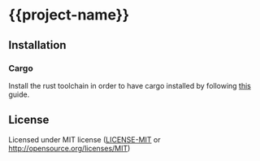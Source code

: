 # {{project-name}}

## Installation

### Cargo

Install the rust toolchain in order to have cargo installed by following
  [this](https://www.rust-lang.org/tools/install) guide.

## License

Licensed under MIT license
   ([LICENSE-MIT](LICENSE) or http://opensource.org/licenses/MIT)
